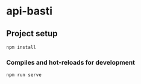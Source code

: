 # api-basti
## Project setup
```
npm install
```

### Compiles and hot-reloads for development
```
npm run serve
```